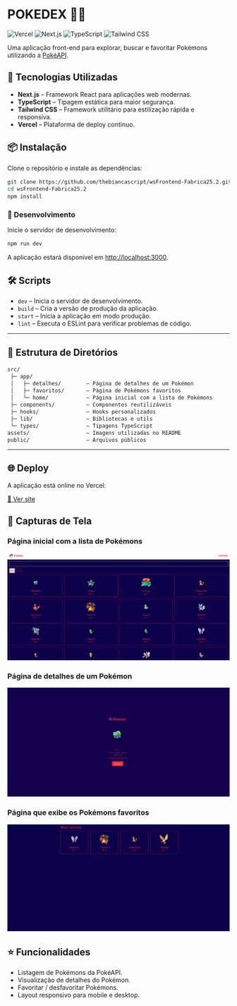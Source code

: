 # **POKEDEX** 🐱‍👤

![Vercel](https://img.shields.io/badge/deploy-vercel-000?style=flat&logo=vercel)
![Next.js](https://img.shields.io/badge/Next.js-000?style=flat&logo=next.js&logoColor=white)
![TypeScript](https://img.shields.io/badge/TypeScript-007ACC?style=flat&logo=typescript&logoColor=white)
![Tailwind CSS](https://img.shields.io/badge/Tailwind%20CSS-06B6D4?style=flat&logo=tailwind-css&logoColor=white)

Uma aplicação front-end para explorar, buscar e favoritar Pokémons utilizando a [PokéAPI](https://pokeapi.co/).


## 🚀 Tecnologias Utilizadas

- **Next.js** – Framework React para aplicações web modernas.
- **TypeScript** – Tipagem estática para maior segurança.
- **Tailwind CSS** – Framework utilitário para estilização rápida e responsiva.
- **Vercel** – Plataforma de deploy contínuo.


## 📦 Instalação

Clone o repositório e instale as dependências:

```bash
git clone https://github.com/thebiancascript/wsFrontend-Fabrica25.2.git
cd wsFrontend-Fabrica25.2
npm install
```


### 🧪 Desenvolvimento

Inicie o servidor de desenvolvimento:

```bash
npm run dev
```

A aplicação estará disponível em [http://localhost:3000](http://localhost:3000).




## 🛠️ Scripts

- `dev` – Inicia o servidor de desenvolvimento.
- `build` – Cria a versão de produção da aplicação.
- `start` – Inicia a aplicação em modo produção.
- `lint` – Executa o ESLint para verificar problemas de código.

---

## 📄 Estrutura de Diretórios

```text
src/
 ├─ app/
 │   ├─ detalhes/        – Página de detalhes de um Pokémon
 │   ├─ favoritos/       – Página de Pokémons favoritos
 │   └─ home/            – Página inicial com a lista de Pokémons
 ├─ components/          – Componentes reutilizáveis
 ├─ hooks/               – Hooks personalizados
 ├─ lib/                 – Bibliotecas e utils
 └─ types/               – Tipagens TypeScript
assets/                  – Imagens utilizadas no README
public/                  – Arquivos públicos
```

---



## 🌐 Deploy

A aplicação está online no Vercel:

[🔗 Ver site](https://ws-frontend-fabrica25-2-oya8.vercel.app/)



## 📸 Capturas de Tela

### Página inicial com a lista de Pokémons
![Página Inicial](https://raw.githubusercontent.com/thebiancascript/wsFrontend-Fabrica25.2/main/assets/pokemons.png)

### Página de detalhes de um Pokémon
![Detalhes do Pokémon](https://raw.githubusercontent.com/thebiancascript/wsFrontend-Fabrica25.2/main/assets/infos.png)

### Página que exibe os Pokémons favoritos
![Favoritos](https://raw.githubusercontent.com/thebiancascript/wsFrontend-Fabrica25.2/main/assets/teladefavs.png)




## ⭐ Funcionalidades

- Listagem de Pokémons da PokéAPI.
- Visualização de detalhes do Pokémon.
- Favoritar / desfavoritar Pokémons.
- Layout responsivo para mobile e desktop.
